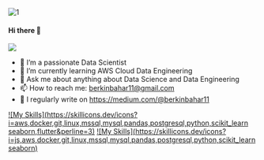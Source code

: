 ![1](https://github.com/berkin12/berkin12/assets/117379942/eeb45aae-ce7a-4992-9a9d-24c3ad607b2b)

#### Hi there 👋

![](https://komarev.com/ghpvc/?username=berkin12)

- 🔭 I’m a passionate Data Scientist 
- 🌱 I’m currently learning AWS Cloud Data Engineering
- 💬 Ask me about anything about Data Science and Data Engineering
- 📫 How to reach me: berkinbahar11@gmail.com
- 📝 I regularly write on https://medium.com/@berkinbahar11


 
[![My Skills](https://skillicons.dev/icons?i=aws,docker,git,linux,mssql,mysql,pandas,postgresql,python,scikit_learn seaborn,flutter&perline=3)](https://skillicons.dev)
[![My Skills](https://skillicons.dev/icons?i=js,aws,docker,git,linux,mssql,mysql,pandas,postgresql,python,scikit_learn seaborn)](https://skillicons.dev)

<!--
**berkin12/berkin12** is a ✨ _special_ ✨ repository because its `README.md` (this file) appears on your GitHub profile.

Here are some ideas to get you started:

- 🔭 I’m currently working on ...
- 🌱 I’m currently learning ...
- 👯 I’m looking to collaborate on ...
- 🤔 I’m looking for help with ...
- 💬 Ask me about ...
- 📫 How to reach me: ...
- 😄 Pronouns: ...
- ⚡ Fun fact: ...
-->

